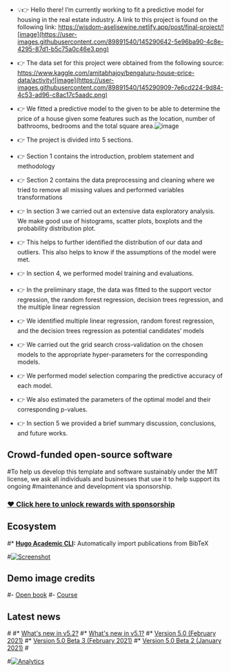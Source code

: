

- 💡👉 Hello there! I’m currently working to fit a predictive model for housing in the real estate industry.  A link to this project is found on the following link: https://wisdom-aselisewine.netlify.app/post/final-project/![image](https://user-images.githubusercontent.com/89891540/145290642-5e96ba90-4c8e-4295-87d1-b5c75a0c46e3.png)

- 👉 The data set for this project were obtained from the following source: https://www.kaggle.com/amitabhajoy/bengaluru-house-price-data/activity![image](https://user-images.githubusercontent.com/89891540/145290909-7e6cd224-9d84-4c53-ad96-c8ac17c5aadc.png)

- 👉 We fitted a predictive model to the given to be able to determine the price of a house given some features such as the location, number of bathrooms, bedrooms and the total square area.![image](https://user-images.githubusercontent.com/89891540/145290995-c0caa065-ab6a-4c61-91eb-b96c8fded5f9.png)

- 👉 The project is divided into 5 sections.
- 👉 Section 1 contains the introduction, problem statement and methodology
- 👉 Section 2 contains the data preprocessing and cleaning where we tried to remove all missing values and performed variables transformations
-	👉 In section 3 we carried out an extensive data exploratory analysis. We make good use of histograms, scatter plots, boxplots and the probability distribution plot.
-	👉 This helps to further identified the distribution of our data and outliers. This also helps to know if the assumptions of the model were met.
- 👉 In section 4, we performed model training and evaluations. 
- 👉 In the preliminary stage, the data was fitted to the support vector regression, the random forest regression, decision trees regression, and the multiple linear regression
- 👉 We identified multiple linear regression, random forest regression, and the decision trees regression as potential candidates’ models
- 👉 We carried out the grid search cross-validation on the chosen models to the appropriate hyper-parameters for the corresponding models.
- 👉 We performed model selection comparing the predictive accuracy of each model.
- 👉 We also estimated the parameters of the optimal model and their corresponding p-values.
- 👉 In section 5 we provided a brief summary discussion, conclusions, and future works.


 

## Crowd-funded open-source software

#To help us develop this template and software sustainably under the MIT license, we ask all individuals and businesses that use it to help support its ongoing #maintenance and development via sponsorship.

### [❤️ Click here to unlock rewards with sponsorship](https://wowchemy.com/plans/)

## Ecosystem

#* **[Hugo Academic CLI](https://github.com/wowchemy/hugo-academic-cli):** Automatically import publications from BibTeX

#[![Screenshot](https://raw.githubusercontent.com/wowchemy/wowchemy-hugo-modules/main/academic.png)](https://wowchemy.com)

## Demo image credits

#- [Open book](https://unsplash.com/photos/J4kK8b9Fgj8)
#- [Course](https://unsplash.com/photos/JKUTrJ4vK00)

## Latest news
#<!--START_SECTION:news-->
#* [What&#39;s new in v5.2?](https:&#x2F;&#x2F;wowchemy.com&#x2F;blog&#x2F;v5.2.0&#x2F;)
#* [What&#39;s new in v5.1?](https:&#x2F;&#x2F;wowchemy.com&#x2F;blog&#x2F;v5.1.0&#x2F;)
#* [Version 5.0 (February 2021)](https:&#x2F;&#x2F;wowchemy.com&#x2F;blog&#x2F;v5.0.0&#x2F;)
#* [Version 5.0 Beta 3 (February 2021)](https:&#x2F;&#x2F;wowchemy.com&#x2F;blog&#x2F;v5.0.0-beta.3&#x2F;)
#* [Version 5.0 Beta 2 (January 2021)](https:&#x2F;&#x2F;wowchemy.com&#x2F;blog&#x2F;v5.0.0-beta.2&#x2F;)
#<!--END_SECTION:news-->

#[![Analytics](https://ga-beacon.appspot.com/UA-78646709-2/starter-academic/readme?pixel)](https://github.com/igrigorik/ga-beacon)
